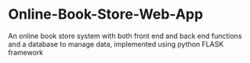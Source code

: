 # Online-Book-Store-Web-App
An online book store system with both front end and back end functions and a database to manage data, implemented using python FLASK framework
